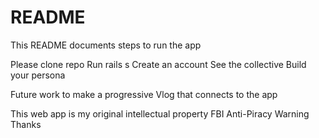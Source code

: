 # README



This README documents steps to run the app 

Please clone repo 
Run rails s
Create an account
See the collective 
Build your persona

Future work to make a progressive Vlog that connects to the app 


This web app is my original intellectual property
FBI Anti-Piracy Warning
Thanks
